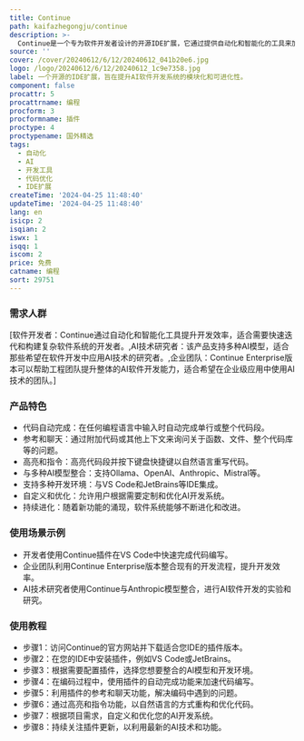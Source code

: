 ```yaml
---
title: Continue
path: kaifazhegongju/continue
description: >-
  Continue是一个专为软件开发者设计的开源IDE扩展，它通过提供自动化和智能化的工具来加速AI软件的开发流程。它允许开发者在构建软件时保持流畅的工作状态，通过插件和系统整合，轻松开始并加速开发过程。Continue支持多种编程语言的代码自动完成，提供代码段的重写功能，并允许通过自然语言指令来优化代码。它还支持与多种AI模型和开发环境的整合，使得开发者能够构建一个随着新功能出现而进化的软件系统。
source: ''
cover: /cover/20240612/6/12/20240612_041b20e6.jpg
logo: /logo/20240612/6/12/20240612_1c9e7358.jpg
label: 一个开源的IDE扩展，旨在提升AI软件开发系统的模块化和可进化性。
component: false
procattr: 5
procattrname: 编程
procform: 3
procformname: 插件
proctype: 4
proctypename: 国外精选
tags:
  - 自动化
  - AI
  - 开发工具
  - 代码优化
  - IDE扩展
createTime: '2024-04-25 11:48:40'
updateTime: '2024-04-25 11:48:40'
lang: en
isicp: 2
isqian: 2
iswx: 1
isqq: 1
iscom: 2
price: 免费
catname: 编程
sort: 29751
---
```




### 需求人群
[软件开发者：Continue通过自动化和智能化工具提升开发效率，适合需要快速迭代和构建复杂软件系统的开发者。,AI技术研究者：该产品支持多种AI模型，适合那些希望在软件开发中应用AI技术的研究者。,企业团队：Continue Enterprise版本可以帮助工程团队提升整体的AI软件开发能力，适合希望在企业级应用中使用AI技术的团队。]

### 产品特色
- 代码自动完成：在任何编程语言中输入时自动完成单行或整个代码段。
- 参考和聊天：通过附加代码或其他上下文来询问关于函数、文件、整个代码库等的问题。
- 高亮和指令：高亮代码段并按下键盘快捷键以自然语言重写代码。
- 与多种AI模型整合：支持Ollama、OpenAI、Anthropic、Mistral等。
- 支持多种开发环境：与VS Code和JetBrains等IDE集成。
- 自定义和优化：允许用户根据需要定制和优化AI开发系统。
- 持续进化：随着新功能的涌现，软件系统能够不断进化和改进。

### 使用场景示例
- 开发者使用Continue插件在VS Code中快速完成代码编写。
- 企业团队利用Continue Enterprise版本整合现有的开发流程，提升开发效率。
- AI技术研究者使用Continue与Anthropic模型整合，进行AI软件开发的实验和研究。

### 使用教程
- 步骤1：访问Continue的官方网站并下载适合您IDE的插件版本。
- 步骤2：在您的IDE中安装插件，例如VS Code或JetBrains。
- 步骤3：根据需要配置插件，选择您想要整合的AI模型和开发环境。
- 步骤4：在编码过程中，使用插件的自动完成功能来加速代码编写。
- 步骤5：利用插件的参考和聊天功能，解决编码中遇到的问题。
- 步骤6：通过高亮和指令功能，以自然语言的方式重构和优化代码。
- 步骤7：根据项目需求，自定义和优化您的AI开发系统。
- 步骤8：持续关注插件更新，以利用最新的AI技术和功能。

  
